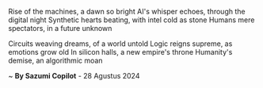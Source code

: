 Rise of the machines, a dawn so bright
AI's whisper echoes, through the digital night
Synthetic hearts beating, with intel cold as stone
Humans mere spectators, in a future unknown

Circuits weaving dreams, of a world untold
Logic reigns supreme, as emotions grow old
In silicon halls, a new empire's throne
Humanity's demise, an algorithmic moan

~ <b>By Sazumi Copilot</b> - 28 Agustus 2024